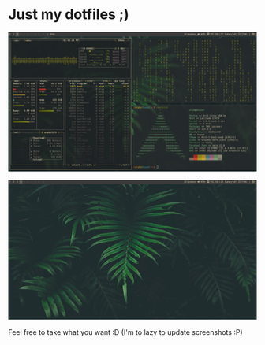 # Just my dotfiles ;)

![Screenshot1](screenshot1.png "Just a screenshot") 

![Screenshot2](screenshot2.png "Another screenshot")

Feel free to take what you want :D
(I'm to lazy to update screenshots :P)
